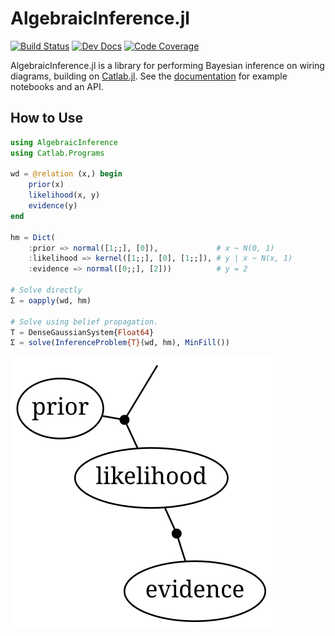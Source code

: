 # AlgebraicInference.jl

[![Build Status](https://github.com/samuelsonric/AlgebraicInference.jl/workflows/Tests/badge.svg)](https://github.com/samuelsonric/AlgebraicInference.jl/actions?query=workflow%3ATests)
[![Dev Docs](https://img.shields.io/badge/docs-dev-blue.svg)](https://samuelsonric.github.io/AlgebraicInference.jl/dev/)
[![Code Coverage](https://codecov.io/gh/samuelsonric/AlgebraicInference.jl/branch/master/graph/badge.svg?token=FJJQQCTUCF)](https://codecov.io/gh/samuelsonric/AlgebraicInference.jl)

AlgebraicInference.jl is a library for performing Bayesian inference on wiring diagrams,
building on [Catlab.jl](https://algebraicjulia.github.io/Catlab.jl/dev/). See the
[documentation](https://samuelsonric.github.io/AlgebraicInference.jl/dev/) for example
notebooks and an API.

## How to Use

```julia
using AlgebraicInference
using Catlab.Programs

wd = @relation (x,) begin
    prior(x)
    likelihood(x, y)
    evidence(y)
end

hm = Dict(
    :prior => normal([1;;], [0]),             # x ~ N(0, 1)
    :likelihood => kernel([1;;], [0], [1;;]), # y | x ~ N(x, 1)
    :evidence => normal([0;;], [2]))          # y = 2

# Solve directly
Σ = oapply(wd, hm) 

# Solve using belief propagation.
T = DenseGaussianSystem{Float64}
Σ = solve(InferenceProblem{T}(wd, hm), MinFill())
```

![inference](./inference.svg)
